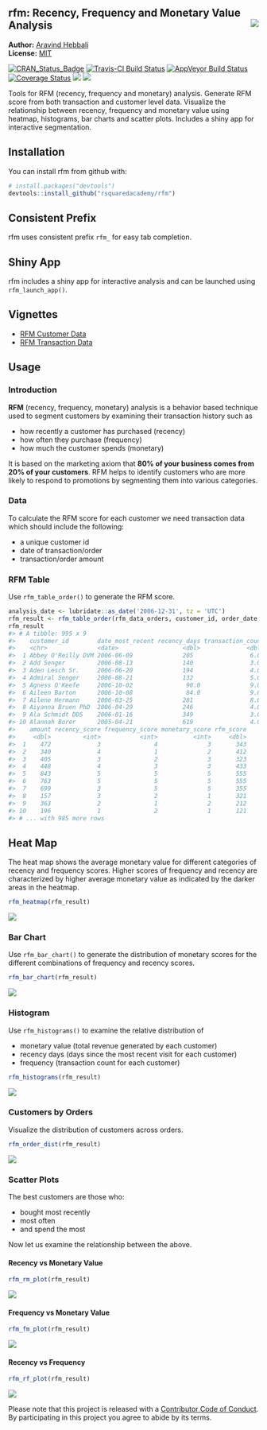 
<!-- README.md is generated from README.Rmd. Please edit that file -->

## rfm: Recency, Frequency and Monetary Value Analysis <img src="hex_rfm.png" align="right" />

**Author:** [Aravind Hebbali](https://www.aravindhebbali.com)<br/>
**License:**
[MIT](https://opensource.org/licenses/MIT)

[![CRAN\_Status\_Badge](http://www.r-pkg.org/badges/version/rfm)](https://cran.r-project.org/package=rfm)
[![Travis-CI Build
Status](https://travis-ci.org/rsquaredacademy/rfm.svg?branch=master)](https://travis-ci.org/rsquaredacademy/rfm)
[![AppVeyor Build
Status](https://ci.appveyor.com/api/projects/status/github/rsquaredacademy/rfm?branch=master&svg=true)](https://ci.appveyor.com/project/rsquaredacademy/rfm)
[![Coverage
Status](https://img.shields.io/codecov/c/github/rsquaredacademy/rfm/master.svg)](https://codecov.io/github/rsquaredacademy/rfm?branch=master)
[![](https://cranlogs.r-pkg.org/badges/grand-total/rfm)](https://cran.r-project.org/package=rfm)
![](https://img.shields.io/badge/lifecycle-maturing-blue.svg)

Tools for RFM (recency, frequency and monetary) analysis. Generate RFM
score from both transaction and customer level data. Visualize the
relationship between recency, frequency and monetary value using
heatmap, histograms, bar charts and scatter plots. Includes a shiny app
for interactive segmentation.

## Installation

You can install rfm from github with:

``` r
# install.packages("devtools")
devtools::install_github("rsquaredacademy/rfm")
```

## Consistent Prefix

rfm uses consistent prefix `rfm_` for easy tab completion.

## Shiny App

rfm includes a shiny app for interactive analysis and can be launched
using `rfm_launch_app()`.

## Vignettes

  - [RFM Customer
    Data](https://rfm.rsquaredacademy.com/articles/rfm-customer-level-data.html)
  - [RFM Transaction
    Data](https://rfm.rsquaredacademy.com/articles/rfm-transaction-level-data.html)

## Usage

### Introduction

**RFM** (recency, frequency, monetary) analysis is a behavior based
technique used to segment customers by examining their transaction
history such as

  - how recently a customer has purchased (recency)
  - how often they purchase (frequency)
  - how much the customer spends (monetary)

It is based on the marketing axiom that **80% of your business comes
from 20% of your customers**. RFM helps to identify customers who are
more likely to respond to promotions by segmenting them into various
categories.

### Data

To calculate the RFM score for each customer we need transaction data
which should include the following:

  - a unique customer id
  - date of transaction/order
  - transaction/order amount

### RFM Table

Use `rfm_table_order()` to generate the RFM score.

``` r
analysis_date <- lubridate::as_date('2006-12-31', tz = 'UTC')
rfm_result <- rfm_table_order(rfm_data_orders, customer_id, order_date, revenue, analysis_date)
rfm_result
#> # A tibble: 995 x 9
#>    customer_id        date_most_recent recency_days transaction_count
#>    <chr>              <date>                  <dbl>             <dbl>
#>  1 Abbey O'Reilly DVM 2006-06-09              205                6.00
#>  2 Add Senger         2006-08-13              140                3.00
#>  3 Aden Lesch Sr.     2006-06-20              194                4.00
#>  4 Admiral Senger     2006-08-21              132                5.00
#>  5 Agness O'Keefe     2006-10-02               90.0              9.00
#>  6 Aileen Barton      2006-10-08               84.0              9.00
#>  7 Ailene Hermann     2006-03-25              281                8.00
#>  8 Aiyanna Bruen PhD  2006-04-29              246                4.00
#>  9 Ala Schmidt DDS    2006-01-16              349                3.00
#> 10 Alannah Borer      2005-04-21              619                4.00
#>    amount recency_score frequency_score monetary_score rfm_score
#>     <dbl>         <int>           <int>          <int>     <dbl>
#>  1    472             3               4              3       343
#>  2    340             4               1              2       412
#>  3    405             3               2              3       323
#>  4    448             4               3              3       433
#>  5    843             5               5              5       555
#>  6    763             5               5              5       555
#>  7    699             3               5              5       355
#>  8    157             3               2              1       321
#>  9    363             2               1              2       212
#> 10    196             1               2              1       121
#> # ... with 985 more rows
```

## Heat Map

The heat map shows the average monetary value for different categories
of recency and frequency scores. Higher scores of frequency and recency
are characterized by higher average monetary value as indicated by the
darker areas in the
heatmap.

``` r
rfm_heatmap(rfm_result)
```

<img src="tools/README-heatmap-1.png" style="display: block; margin: auto;" />

### Bar Chart

Use `rfm_bar_chart()` to generate the distribution of monetary scores
for the different combinations of frequency and recency
scores.

``` r
rfm_bar_chart(rfm_result)
```

<img src="tools/README-barchart-1.png" style="display: block; margin: auto;" />

### Histogram

Use `rfm_histograms()` to examine the relative distribution of

  - monetary value (total revenue generated by each customer)
  - recency days (days since the most recent visit for each customer)
  - frequency (transaction count for each
customer)

<!-- end list -->

``` r
rfm_histograms(rfm_result)
```

<img src="tools/README-rfmhist-1.png" style="display: block; margin: auto;" />

### Customers by Orders

Visualize the distribution of customers across
orders.

``` r
rfm_order_dist(rfm_result)
```

<img src="tools/README-rfmorders-1.png" style="display: block; margin: auto;" />

### Scatter Plots

The best customers are those who:

  - bought most recently
  - most often
  - and spend the most

Now let us examine the relationship between the
above.

#### Recency vs Monetary Value

``` r
rfm_rm_plot(rfm_result)
```

<img src="tools/README-mr-1.png" style="display: block; margin: auto;" />

#### Frequency vs Monetary Value

``` r
rfm_fm_plot(rfm_result)
```

<img src="tools/README-fm-1.png" style="display: block; margin: auto;" />

#### Recency vs Frequency

``` r
rfm_rf_plot(rfm_result)
```

<img src="tools/README-fr-1.png" style="display: block; margin: auto;" />

Please note that this project is released with a [Contributor Code of
Conduct](CONDUCT.md). By participating in this project you agree to
abide by its terms.

